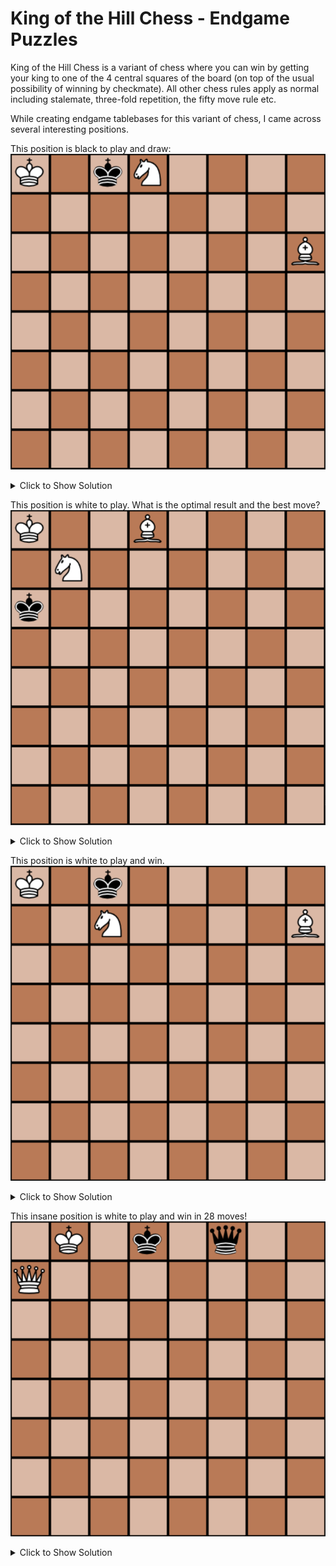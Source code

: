 # King of the Hill Chess - Endgame Puzzles
King of the Hill Chess is a variant of chess where you can win by getting your king to one of the 4 central squares of the board (on top of the usual possibility of winning by checkmate).
All other chess rules apply as normal including stalemate, three-fold repetition, the fifty move rule etc.

While creating endgame tablebases for this variant of chess, I came across several interesting positions.

This position is black to play and draw:  
![Black to Play and Draw](/training/KingOfTheHillChess/tablebases/puzzle_1.png)  
<details><summary>Click to Show Solution</summary>
<p>

1. ...  KC7  
2. BF4+ KB6  
3. BE3+ KC7  

(draw by three-fold repetition)  
This is because anything other than repeating moves will lead to a win for the opposing side.  
For example:  
1. ... KxD8  
2. KB7 KD7  
3. BF4 KE6  
4. KC6 KF5  
5. KD5#  
</p>
</details>

This position is white to play. What is the optimal result and the best move?
![White to Play](/training/KingOfTheHillChess/tablebases/puzzle_2.png)
<details><summary>Click to Show Solution</summary>
<p>

1. ...  ND6

(draw by stalemate)  
White must settle for a draw because otherwise black will get to the center first.
</p>
</details>

This position is white to play and win.  
![White to Play and Win](/training/KingOfTheHillChess/tablebases/puzzle_3.png)
<details><summary>Click to Show Solution</summary>
<p>

With optimal defense by black:
1. Nb5 Kd7
2. Bg8 Ke7
3. Nd4 Kd6
4. Nf3 Kc6
5. Kb8 Kb6
6. Kc8 Kc6
7. Kd8 Kd6
8. Ke8 Kc5
9. Ke7 Kc6
10. Ke6 Kc5
11. Ke5#
</p>
</details>

This insane position is white to play and win in 28 moves!
![White to Play and Win in 28 Moves](/training/KingOfTheHillChess/tablebases/puzzle_4.png)
<details><summary>Click to Show Solution</summary>
<p>

With optimal defense by black:
1. Qd4+ Ke8
2. Kb7 Ke7
3. Kc7 Qh6
4. Qe5+ Qe6
5. Qg7+ Ke8
6. Qh7 Qd5
7. Kb6 Qd6+
8. Kb5 Qd5+
9. Kb4 Qd4+
10. Kb3 Kd8
11. Qf7 Qc5
12. Qc4 Qe5
13. Qc6 Qd4
14. Qe6 Qc5
15. Qf7 Qd4
16. Kc2 Qe3
17. Qh7 Ke8
18. Qg7 Qf3
19. Kd2 Kd8
20. Qc3 Qf4+
21. Qe3 Qg4
22. Kd3 Kd7
23. Qh6 Qb4
24. Qf6 Qg4
25. Ke3 Qc4
26. Qd4+ Qd5
27. Qxd5+ Kc7
28. Ke4#
</p>
</details>
